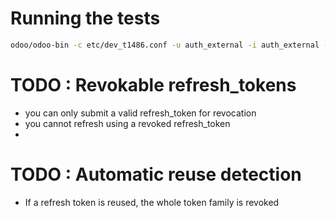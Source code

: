 # Running the tests
```sh
odoo/odoo-bin -c etc/dev_t1486.conf -u auth_external -i auth_external --test-tags=auth_external --stop-after-init
```

# TODO : Revokable refresh_tokens
- you can only submit a valid refresh_token for revocation
- you cannot refresh using a revoked refresh_token
- 

# TODO : Automatic reuse detection
- If a refresh token is reused, the whole token family is revoked
